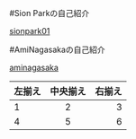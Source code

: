 #Sion Parkの自己紹介

[sionpark01](https://github.com/AmiNagasaka/hello-world/blob/main/intro2.md)

#AmiNagasakaの自己紹介

[aminagasaka](https://github.com/AmiNagasaka/hello-world/blob/main/intro.md)

| 左揃え | 中央揃え | 右揃え |
|:---|:---:|---:|
|1 |2 |3 |
|4 |5 |6 |
